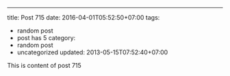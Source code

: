---
title: Post 715
date: 2016-04-01T05:52:50+07:00
tags:
  - random post
  - post has 5
category:
  - random post
  - uncategorized
updated: 2013-05-15T07:52:40+07:00

This is content of post 715
